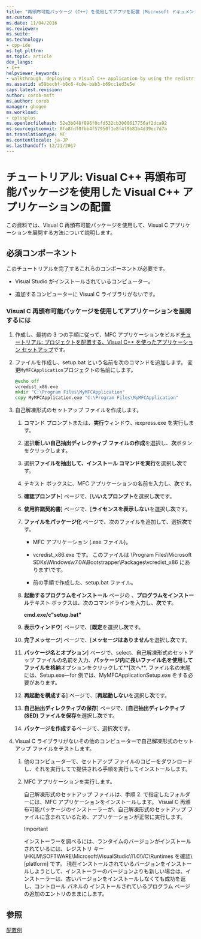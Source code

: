 ```yaml
---
title: "再頒布可能パッケージ (C++) を使用してアプリを配置 |Microsoft ドキュメント"
ms.custom: 
ms.date: 11/04/2016
ms.reviewer: 
ms.suite: 
ms.technology:
- cpp-ide
ms.tgt_pltfrm: 
ms.topic: article
dev_langs:
- C++
helpviewer_keywords:
- walkthrough, deploying a Visual C++ application by using the redistributable package
ms.assetid: e59becbf-b8c6-4c8e-bab3-b69cc1ed3e5e
caps.latest.revision: 
author: corob-msft
ms.author: corob
manager: ghogen
ms.workload:
- cplusplus
ms.openlocfilehash: 52e3b048f896f0cfd532cb3000617756af2dca92
ms.sourcegitcommit: 8fa8fdf0fbb4f57950f1e8f4f9b81b4d39ec7d7a
ms.translationtype: MT
ms.contentlocale: ja-JP
ms.lasthandoff: 12/21/2017
---
```

# <a name="walkthrough-deploying-a-visual-c-application-by-using-the-visual-c-redistributable-package"></a>チュートリアル: Visual C++ 再頒布可能パッケージを使用した Visual C++ アプリケーションの配置
この資料では、Visual C 再頒布可能パッケージを使用して、Visual C アプリケーションを展開する方法について説明します。  
  
## <a name="prerequisites"></a>必須コンポーネント  
 このチュートリアルを完了するこれらのコンポーネントが必要です。  
  
-   Visual Studio がインストールされているコンピューター。  
  
-   追加するコンピューターに Visual C ライブラリがないです。  
  
### <a name="to-use-the-visual-c-redistributable-package-to-deploy-an-application"></a>Visual C 再頒布可能パッケージを使用してアプリケーションを展開するには  
  
1.  作成し、最初の 3 つの手順に従って、MFC アプリケーションをビルド[チュートリアル: プロジェクトを配置する、Visual C++ を使ったアプリケーション セットアップ](../ide/deploying-visual-cpp-application-by-using-the-vcpp-redistributable-package.md)です。  
  
2.  ファイルを作成し、setup.bat という名前を次のコマンドを追加します。 変更`MyMFCApplication`プロジェクトの名前にします。  
  
    ```cmd
    @echo off  
    vcredist_x86.exe  
    mkdir "C:\Program Files\MyMFCApplication"  
    copy MyMFCApplication.exe "C:\Program Files\MyMFCApplication"  
    ```  
  
3.  自己解凍形式のセットアップ ファイルを作成します。  
  
    1.  コマンド プロンプトまたは、**実行**ウィンドウ、iexpress.exe を実行します。  
  
    2.  選択**新しい自己抽出ディレクティブ ファイルの作成**を選択し、**次**ボタンをクリックします。  
  
    3.  選択**ファイルを抽出して、インストール コマンドを実行**を選択し**次**です。  
  
    4.  テキスト ボックスに、MFC アプリケーションの名前を入力し、**次**です。  
  
    5.  **確認プロンプト**] ページで、[**いいえプロンプト**を選択し**次**です。  
  
    6.  **使用許諾契約書**] ページで、[**ライセンスを表示しない**を選択し**次**です。  
  
    7.  **ファイルをパッケージ化** ページで、次のファイルを追加して、選択**次**です。  
  
        -   MFC アプリケーション (.exe ファイル)。  
  
        -   vcredist_x86.exe です。 このファイルは \Program Files\Microsoft SDKs\Windows\v7.0A\Bootstrapper\Packages\vcredist_x86 にあります\\です。  
  
        -   前の手順で作成した、setup.bat ファイル。  
  
    8.  **起動するプログラムをインストール** ページの 、**プログラムをインストール**テキスト ボックスは、次のコマンドラインを入力し、**次**です。  
  
         **cmd.exe/c"setup.bat"**  
  
    9. **表示ウィンドウ**] ページで、[**既定**を選択し**次**です。  
  
    10. **完了メッセージ**] ページで、[**メッセージはありません**を選択し**次**です。  
  
    11. **パッケージ名とオプション**] ページで、select、自己解凍形式のセットアップ ファイルの名前を入力、**パッケージ内に長いファイル名を使用してファイルを格納**オプションをクリックして**[次へ**. ファイル名の末尾には、Setup.exe—for 例では、MyMFCApplicationSetup.exe をする必要があります。  
  
    12. **再起動を構成する**] ページで、[**再起動しない**を選択し**次**です。  
  
    13. **自己抽出ディレクティブの保存**] ページで、[**自己抽出ディレクティブ (SED) ファイルを保存**を選択し**次**です。  
  
    14. **パッケージを作成する**ページで、選択**次**です。  
  
4.  Visual C ライブラリがないその他のコンピューターで自己解凍形式のセットアップ ファイルをテストします。  
  
    1.  他のコンピューターで、セットアップ ファイルのコピーをダウンロードし、それを実行してで提供される手順を実行してインストールします。  
  
    2.  MFC アプリケーションを実行します。  
  
         自己解凍形式のセットアップ ファイルは、手順 2. で指定したフォルダーには、MFC アプリケーションをインストールします。 Visual C 再頒布可能パッケージのインストーラーが、自己解凍形式のセットアップ ファイルに含まれているため、アプリケーションが正常に実行します。  
  
        > [!IMPORTANT]
        >  インストーラーを調べるには、ランタイムのバージョンがインストールされているには、レジストリ キー \HKLM\SOFTWARE\Microsoft\VisualStudio\11.0\VC\Runtimes を確認\\[platform] です。 現在インストールされているバージョンをインストールしようとして、インストーラーのバージョンよりも新しい場合は、インストーラーは、古いバージョンをインストールしなくても成功を返し、コントロール パネルの インストールされているプログラム ページの追加のエントリのままにします。  
  
## <a name="see-also"></a>参照  
 [配置例](../ide/deployment-examples.md)
